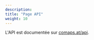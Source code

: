 ```yaml
---
description:
title: "Page API"
weight: 10
---
```


L'API est documentée sur [comaps.at/api](https://comaps.at/api).
